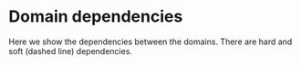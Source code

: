 # Domain dependencies

Here we show the dependencies between the domains.
There are hard and soft (dashed line) dependencies.


```{mxmakedependencies}
```




